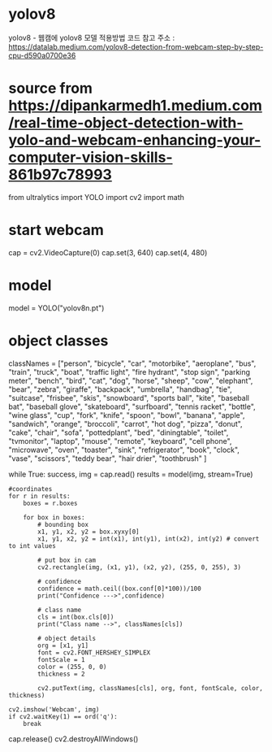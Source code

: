 # yolov8
yolov8 - 웹캠에 yolov8 모델 적용방법 코드
참고 주소 : https://datalab.medium.com/yolov8-detection-from-webcam-step-by-step-cpu-d590a0700e36
# source from https://dipankarmedh1.medium.com/real-time-object-detection-with-yolo-and-webcam-enhancing-your-computer-vision-skills-861b97c78993

from ultralytics import YOLO
import cv2
import math 
# start webcam
cap = cv2.VideoCapture(0)
cap.set(3, 640)
cap.set(4, 480)

# model
model = YOLO("yolov8n.pt")

# object classes
classNames = ["person", "bicycle", "car", "motorbike", "aeroplane", "bus", "train", "truck", "boat",
              "traffic light", "fire hydrant", "stop sign", "parking meter", "bench", "bird", "cat",
              "dog", "horse", "sheep", "cow", "elephant", "bear", "zebra", "giraffe", "backpack", "umbrella",
              "handbag", "tie", "suitcase", "frisbee", "skis", "snowboard", "sports ball", "kite", "baseball bat",
              "baseball glove", "skateboard", "surfboard", "tennis racket", "bottle", "wine glass", "cup",
              "fork", "knife", "spoon", "bowl", "banana", "apple", "sandwich", "orange", "broccoli",
              "carrot", "hot dog", "pizza", "donut", "cake", "chair", "sofa", "pottedplant", "bed",
              "diningtable", "toilet", "tvmonitor", "laptop", "mouse", "remote", "keyboard", "cell phone",
              "microwave", "oven", "toaster", "sink", "refrigerator", "book", "clock", "vase", "scissors",
              "teddy bear", "hair drier", "toothbrush"
              ]


while True:
    success, img = cap.read()
    results = model(img, stream=True)

    #coordinates
    for r in results:
        boxes = r.boxes

        for box in boxes:
            # bounding box
            x1, y1, x2, y2 = box.xyxy[0]
            x1, y1, x2, y2 = int(x1), int(y1), int(x2), int(y2) # convert to int values

            # put box in cam
            cv2.rectangle(img, (x1, y1), (x2, y2), (255, 0, 255), 3)

            # confidence
            confidence = math.ceil((box.conf[0]*100))/100
            print("Confidence --->",confidence)

            # class name
            cls = int(box.cls[0])
            print("Class name -->", classNames[cls])

            # object details
            org = [x1, y1]
            font = cv2.FONT_HERSHEY_SIMPLEX
            fontScale = 1
            color = (255, 0, 0)
            thickness = 2

            cv2.putText(img, classNames[cls], org, font, fontScale, color, thickness)

    cv2.imshow('Webcam', img)
    if cv2.waitKey(1) == ord('q'):
        break

cap.release()
cv2.destroyAllWindows()
